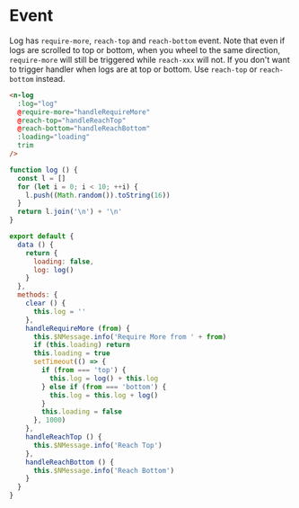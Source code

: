# Event
Log has `require-more`, `reach-top` and `reach-bottom` event. Note that even if logs are scrolled to top or bottom, when you wheel to the same direction, `require-more` will still be triggered while `reach-xxx` will not. If you don't want to trigger handler when logs are at top or bottom. Use `reach-top` or `reach-bottom` instead.
```html
<n-log
  :log="log"
  @require-more="handleRequireMore"
  @reach-top="handleReachTop"
  @reach-bottom="handleReachBottom"
  :loading="loading"
  trim
/>
```

```js
function log () {
  const l = []
  for (let i = 0; i < 10; ++i) {
    l.push((Math.random()).toString(16))
  }
  return l.join('\n') + '\n'
}

export default {
  data () {
    return {
      loading: false,
      log: log()
    }
  },
  methods: {
    clear () {
      this.log = ''
    },
    handleRequireMore (from) {
      this.$NMessage.info('Require More from ' + from)
      if (this.loading) return
      this.loading = true
      setTimeout(() => {
        if (from === 'top') {
          this.log = log() + this.log
        } else if (from === 'bottom') {
          this.log = this.log + log()
        }
        this.loading = false
      }, 1000)
    },
    handleReachTop () {
      this.$NMessage.info('Reach Top')
    },
    handleReachBottom () {
      this.$NMessage.info('Reach Bottom')
    }
  }
}
```